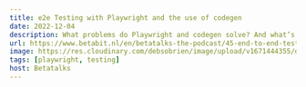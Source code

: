 ```yaml
---
title: e2e Testing with Playwright and the use of codegen 
date: 2022-12-04
description: What problems do Playwright and codegen solve? And what’s coming in the near future? Moreover, we elaborate on what Playwright exactly is; its best features and benefits, what it does differently, and how easily it integrates.
url: https://www.betabit.nl/en/betatalks-the-podcast/45-end-to-end-testing-with-playwright-and-the-use-of-codegen-with-debbie-obrien
image: https://res.cloudinary.com/debsobrien/image/upload/v1671444355/debbie.codes/podcasts/betatalks_hxrmt1.jpg
tags: [playwright, testing]
host: Betatalks
---
```

